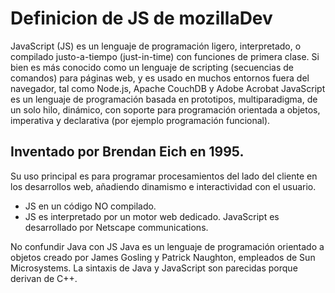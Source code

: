 # Definicion de JS de mozillaDev
JavaScript (JS) es un lenguaje de programación ligero, interpretado, o compilado justo-a-tiempo (just-in-time) con funciones de primera clase. Si bien es más conocido como un lenguaje de scripting (secuencias de comandos) para páginas web, y es usado en muchos entornos fuera del navegador, tal como Node.js, Apache CouchDB y Adobe Acrobat JavaScript es un lenguaje de programación basada en prototipos, multiparadigma, de un solo hilo, dinámico, con soporte para programación orientada a objetos, imperativa y declarativa (por ejemplo programación funcional).

## Inventado por Brendan Eich en 1995. 
Su uso principal es para programar procesamientos del lado del cliente en los desarrollos web, añadiendo dinamismo e interactividad con el usuario.
* JS en un código NO compilado. 
* JS es interpretado por un motor web dedicado.
JavaScript es desarrollado por Netscape communications.

No confundir Java con JS
Java es un lenguaje de programación orientado a objetos creado por James Gosling y Patrick Naughton, empleados de Sun Microsystems. 
La sintaxis de Java y JavaScript son parecidas porque derivan de C++.
